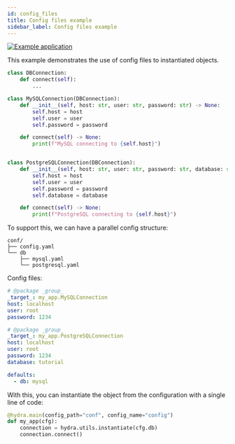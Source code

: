 ```yaml
---
id: config_files
title: Config files example
sidebar_label: Config files example
---
```

[![Example application](https://img.shields.io/badge/-Example%20application-informational)](https://github.com/facebookresearch/hydra/tree/master/examples/patterns/instantiate_objects)

This example demonstrates the use of config files to instantiated objects.

```python
class DBConnection:
    def connect(self):
        ...

class MySQLConnection(DBConnection):
    def __init__(self, host: str, user: str, password: str) -> None:
        self.host = host
        self.user = user
        self.password = password

    def connect(self) -> None:
        print(f"MySQL connecting to {self.host}")


class PostgreSQLConnection(DBConnection):
    def __init__(self, host: str, user: str, password: str, database: str) -> None:
        self.host = host
        self.user = user
        self.password = password
        self.database = database

    def connect(self) -> None:
        print(f"PostgreSQL connecting to {self.host}")
```

To support this, we can have a parallel config structure:
```text
conf/
├── config.yaml
└── db
    ├── mysql.yaml
    └── postgresql.yaml
```

Config files:
<div className="row">

<div className="col col--6">

```yaml title="db/mysql.yaml"
# @package _group_
_target_: my_app.MySQLConnection
host: localhost
user: root
password: 1234

```

</div>

<div className="col col--6">

```yaml title="db/postgresql.yaml"
# @package _group_
_target_: my_app.PostgreSQLConnection
host: localhost
user: root
password: 1234
database: tutorial
```

</div>
</div>


```yaml title="config.yaml"
defaults:
  - db: mysql
```



With this, you can instantiate the object from the configuration with a single line of code:
```python
@hydra.main(config_path="conf", config_name="config")
def my_app(cfg):
    connection = hydra.utils.instantiate(cfg.db)
    connection.connect()
```